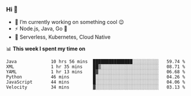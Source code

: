### Hi 👋

<!--
**nodejh/nodejh** is a ✨ _special_ ✨ repository because its `README.md` (this file) appears on your GitHub profile.

Here are some ideas to get you started:

- 🔭 I’m currently working on ...
- 🌱 I’m currently learning ...
- 👯 I’m looking to collaborate on ...
- 🤔 I’m looking for help with ...
- 💬 Ask me about ...
- 📫 How to reach me: ...
- 😄 Pronouns: ...
- ⚡ Fun fact: ...
-->

- 🔭 I’m currently working on something cool :wink:
- ⚡ Node.js, Java, Go :thought_balloon:
- 🤖 Serverless, Kubernetes, Cloud Native

📊 **This week I spent my time on**

<!--START_SECTION:waka-->

```text
Java             10 hrs 56 mins  ███████████████░░░░░░░░░░   59.74 %
XML              1 hr 35 mins    ██▒░░░░░░░░░░░░░░░░░░░░░░   08.71 %
YAML             1 hr 13 mins    █▓░░░░░░░░░░░░░░░░░░░░░░░   06.68 %
Python           46 mins         █░░░░░░░░░░░░░░░░░░░░░░░░   04.26 %
JavaScript       44 mins         █░░░░░░░░░░░░░░░░░░░░░░░░   04.06 %
Velocity         34 mins         ▓░░░░░░░░░░░░░░░░░░░░░░░░   03.13 %
```

<!--END_SECTION:waka-->


<!--
:traffic_light: **Visitors**

![visitors](https://visitor-badge.glitch.me/badge?page_id=nodejh.nodejh)
-->
